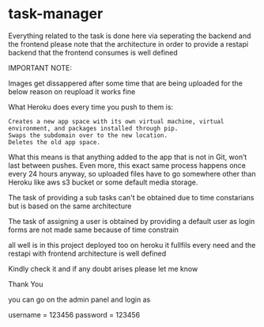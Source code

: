 # task-manager
Everything related to the task is done here via seperating the backend and the frontend please note that the architecture in order to provide a restapi backend that the frontend consumes is well defined 

IMPORTANT NOTE: 

Images get dissappered after some time that are being uploaded for the below reason on reupload it works fine

What Heroku does every time you push to them is:

    Creates a new app space with its own virtual machine, virtual environment, and packages installed through pip.
    Swaps the subdomain over to the new location.
    Deletes the old app space.
    
    
What this means is that anything added to the app that is not in Git, won’t last between pushes. Even more, this exact same process happens once every 24 hours anyway, so uploaded files have to go somewhere other than Heroku like aws s3 bucket or some default media storage.

The task of providing a sub tasks can't be obtained due to time constarians but is based on the same architecture 

The task of assigning a user is obtained by providing a default user as login forms are not made same because of time constrain

all well is in this project deployed too on heroku it fullfils every need and the restapi with frontend architecture is well defined 


Kindly check it and if any doubt arises please let me know

Thank You

you can go on the admin panel and login as 

username = 123456
password = 123456
